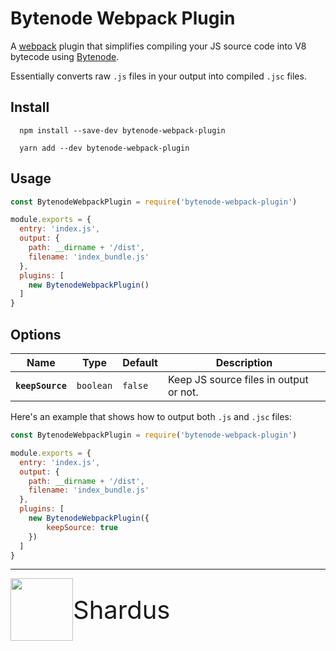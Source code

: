 # Bytenode Webpack Plugin

A [webpack](https://webpack.js.org/) plugin that simplifies compiling your JS
source code into V8 bytecode using [Bytenode](https://github.com/OsamaAbbas/bytenode).

Essentially converts raw `.js` files in your output into compiled `.jsc` files.

## Install

```
  npm install --save-dev bytenode-webpack-plugin
```

```
  yarn add --dev bytenode-webpack-plugin
```

## Usage

```javascript
const BytenodeWebpackPlugin = require('bytenode-webpack-plugin')

module.exports = {
  entry: 'index.js',
  output: {
    path: __dirname + '/dist',
    filename: 'index_bundle.js'
  },
  plugins: [
    new BytenodeWebpackPlugin()
  ]
}
```

## Options

| Name             | Type      | Default | Description                            |
|------------------|-----------|---------|----------------------------------------|
| **`keepSource`** | `boolean` | `false` | Keep JS source files in output or not. |

Here's an example that shows how to output both `.js` and `.jsc` files:

```javascript
const BytenodeWebpackPlugin = require('bytenode-webpack-plugin')

module.exports = {
  entry: 'index.js',
  output: {
    path: __dirname + '/dist',
    filename: 'index_bundle.js'
  },
  plugins: [
    new BytenodeWebpackPlugin({
        keepSource: true
    })
  ]
}
```

---

<div style="display:flex; flex-flow:row; align-items:center;">
  <a href="https://shardus.com/" target="_blank">
    <img src="https://shardus.com/assets/img/logo.svg" height="100" width="100">
  </a>
  <span style="font-size:40px">
    Shardus
  <span>
</div> 

